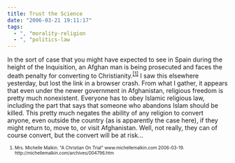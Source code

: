 ```yaml
---
title: Trust the Science
date: "2006-03-21 19:11:17"
tags:
  - ", "morality-religion
  - ", "politics-law
---
```

<p>In the sort of case that you might have expected to see in Spain during the height of the Inquisition, an Afghan man is being prosecuted and faces the death penalty for converting to Christianity.<sup><a href="http://michellemalkin.com/archives/004796.htm" title="A Christian On Trial">[1]</a></sup> I saw this elsewhere yesterday, but lost the link in a browser crash.  From what I gather, it appears that even under the newer government in Afghanistan, religious freedom is pretty much nonexistent.  Everyone has to obey Islamic religious law, including the part that says that someone who abandons Islam should be killed.  This pretty much negates the ability of any religion to convert anyone, even outside the country (as is apparently the case here), if they might return to, move to, or visit Afghanistan.  Well, not really, they can of course convert, but the convert will be at risk&#x2026;</p>  <font size="-2"><ol><font size="-2"><li><font size="-2">Mrs. Michelle Malkin.  "A Christian On Trial" www.michellemalkin.com 2006-03-19.  http://michellemalkin.com/archives/004796.htm </font></li></font></ol></font>

